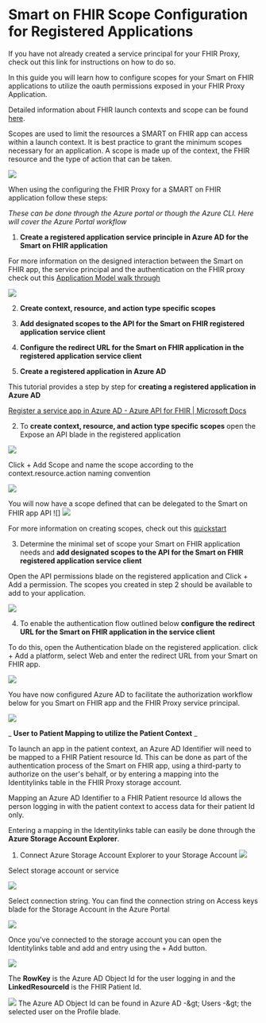 # **Smart on FHIR Scope Configuration for Registered Applications**

If you have not already created a service principal for your FHIR Proxy, check out this link for instructions on how to do so.

In this guide you will learn how to configure scopes for your Smart on FHIR applications to utilize the oauth permissions exposed in your FHIR Proxy Application.

Detailed information about FHIR launch contexts and scope can be found [here](http://www.hl7.org/fhir/smart-app-launch/scopes-and-launch-context/).

Scopes are used to limit the resources a SMART on FHIR app can access within a launch context. It is best practice to grant the minimum scopes necessary for an application. A scope is made up of the context, the FHIR resource and the type of action that can be taken.

![](images/smart_on_fhir_1.png)

When using the configuring the FHIR Proxy for a SMART on FHIR application follow these steps:

_These can be done through the Azure portal or though the Azure CLI. Here will cover the Azure Portal workflow_

1. **Create a registered application service principle in Azure AD for the Smart on FHIR application**

  For more information on the designed interaction between the Smart on FHIR app, the service principal and the authentication on the FHIR proxy check out this [Application  Model walk through](https://docs.microsoft.com/en-us/azure/active-directory/develop/application-model)

![](images/smart_on_fhir_2.png)

2. **Create context, resource, and action type specific scopes**
3. **Add designated scopes to the API for the Smart on FHIR registered application service client**
4. **Configure the redirect URL for the Smart on FHIR application in the registered application service client**

1. **Create a registered application in Azure AD**

This tutorial provides a step by step for **creating a registered application in Azure AD**

[Register a service app in Azure AD - Azure API for FHIR | Microsoft Docs](https://docs.microsoft.com/en-us/azure/healthcare-apis/fhir/register-service-azure-ad-client-app)

2. To **create context, resource, and action type specific scopes** open the Expose an API blade in the registered application

![](images/smart_on_fhir_3.png)

Click + Add Scope and name the scope according to the context.resource.action naming convention

![](images/smart_on_fhir_4.png)

You will now have a scope defined that can be delegated to the Smart on FHIR app API ![]
![](images/smart_on_fhir_5.png)

For more information on creating scopes, check out this [quickstart](https://docs.microsoft.com/en-us/azure/active-directory/develop/quickstart-configure-app-expose-web-apis#:~:text=Sign%20in%20to%20the%20Azure%20portal.%20If%20you,Select%20Expose%20an%20API%20%3E%20Add%20a%20scope.)

3. Determine the minimal set of scope your Smart on FHIR application needs and **add designated scopes to the API for the Smart on FHIR registered application service client**

Open the API permissions blade on the registered application and Click + Add a permission. The scopes you created in step 2 should be available to add to your application.

![](images/smart_on_fhir_6.png)

4. To enable the authentication flow outlined below **configure the redirect URL for the Smart on FHIR application in the service client**

To do this, open the Authentication blade on the registered application. click + Add a platform, select Web and enter the redirect URL from your Smart on FHIR app.

![](images/smart_on_fhir_7.png)

You have now configured Azure AD to facilitate the authorization workflow below for you Smart on FHIR app and the FHIR Proxy service principal.

![](images/smart_on_fhir_8.gif)


_ **User to Patient Mapping to utilize the Patient Context** _

To launch an app in the patient context, an Azure AD Identifier will need to be mapped to a FHIR Patient resource Id. This can be done as part of the authentication process of the Smart on FHIR app, using a third-party to authorize on the user&#39;s behalf, or by entering a mapping into the Identitylinks table in the FHIR Proxy storage account.

Mapping an Azure AD Identifier to a FHIR Patient resource Id allows the person logging in with the patient context to access data for their patient Id only.

Entering a mapping in the Identitylinks table can easily be done through the **Azure Storage Account Explorer**.

1. Connect Azure Storage Account Explorer to your Storage Account
![](images/smart_on_fhir_9.png) 

Select storage account or service

![](images/smart_on_fhir_10.png)

Select connection string. You can find the connection string on Access keys blade for the Storage Account in the Azure Portal

![](images/smart_on_fhir_11.png)

Once you&#39;ve connected to the storage account you can open the Identitylinks table and add and entry using the + Add button.

![](images/smart_on_fhir_12.png)

The **RowKey** is the Azure AD Object Id for the user logging in and the **LinkedResourceId** is the FHIR Patient Id.

![](images/smart_on_fhir_3.png) 
The Azure AD Object Id can be found in Azure AD -\&gt; Users -\&gt; the selected user on the Profile blade.
